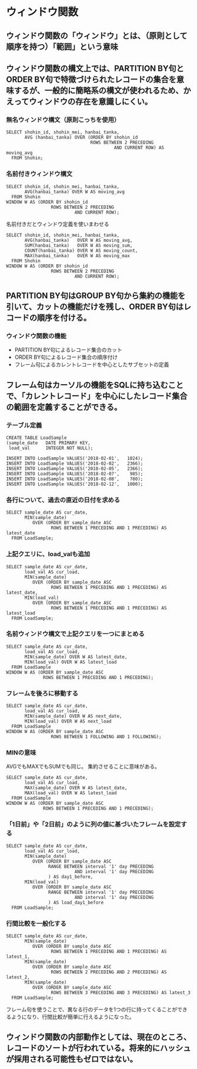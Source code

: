 # ウィンドウ関数

## ウィンドウ関数の「ウィンドウ」とは、（原則として順序を持つ）「範囲」という意味

## ウィンドウ関数の構文上では、PARTITION BY句と ORDER BY句で特徴づけられたレコードの集合を意味するが、一般的に簡略系の構文が使われるため、かえってウィンドウの存在を意識しにくい。

### 無名ウィンドウ構文（原則こっちを使用）
```
SELECT shohin_id, shohin_mei, hanbai_tanka,
       AVG (hanbai_tanka) OVER (ORDER BY shohin_id                         
                                ROWS BETWEEN 2 PRECEDING                   
                                         AND CURRENT ROW) AS moving_avg    
  FROM Shohin;
```

### 名前付きウィンドウ構文
```
SELECT shohin_id, shohin_mei, hanbai_tanka,
       AVG(hanbai_tanka) OVER W AS moving_avg
  FROM Shohin
WINDOW W AS (ORDER BY shohin_id
                 ROWS BETWEEN 2 PRECEDING 
                          AND CURRENT ROW);
```
名前付きだとウィンドウ定義を使いまわせる
```
SELECT shohin_id, shohin_mei, hanbai_tanka,
       AVG(hanbai_tanka)   OVER W AS moving_avg,
       SUM(hanbai_tanka)   OVER W AS moving_sum,
       COUNT(hanbai_tanka) OVER W AS moving_count,
       MAX(hanbai_tanka)   OVER W AS moving_max
  FROM Shohin
WINDOW W AS (ORDER BY shohin_id
                 ROWS BETWEEN 2 PRECEDING 
                          AND CURRENT ROW);
```

## PARTITION BY句はGROUP BY句から集約の機能を引いて、カットの機能だけを残し、ORDER BY句はレコードの順序を付ける。

### ウィンドウ関数の機能
- PARTITION BY句によるレコード集合のカット
- ORDER BY句によるレコード集合の順序付け
- フレーム句によるカレントレコードを中心としたサブセットの定義

## フレーム句はカーソルの機能をSQLに持ち込むことで、「カレントレコード」を中心にしたレコード集合の範囲を定義することができる。

### テーブル定義
```
CREATE TABLE LoadSample
(sample_date   DATE PRIMARY KEY,
 load_val      INTEGER NOT NULL);

INSERT INTO LoadSample VALUES('2018-02-01',   1024);
INSERT INTO LoadSample VALUES('2018-02-02',   2366);
INSERT INTO LoadSample VALUES('2018-02-05',   2366);
INSERT INTO LoadSample VALUES('2018-02-07',    985);
INSERT INTO LoadSample VALUES('2018-02-08',    780);
INSERT INTO LoadSample VALUES('2018-02-12',   1000);
```

### 各行について、過去の直近の日付を求める
```
SELECT sample_date AS cur_date,
       MIN(sample_date)
          OVER (ORDER BY sample_date ASC
                 ROWS BETWEEN 1 PRECEDING AND 1 PRECEDING) AS latest_date
  FROM LoadSample;
```

### 上記クエリに、load_valも追加
```
SELECT sample_date AS cur_date,
       load_val AS cur_load,
       MIN(sample_date)
          OVER (ORDER BY sample_date ASC
                 ROWS BETWEEN 1 PRECEDING AND 1 PRECEDING) AS latest_date,
       MIN(load_val)
          OVER (ORDER BY sample_date ASC
                 ROWS BETWEEN 1 PRECEDING AND 1 PRECEDING) AS latest_load
  FROM LoadSample;
```

### 名前ウィンドウ構文で上記クエリを一つにまとめる
```
SELECT sample_date AS cur_date,
       load_val AS cur_load,
       MIN(sample_date) OVER W AS latest_date,
       MIN(load_val) OVER W AS latest_load
  FROM LoadSample
WINDOW W AS (ORDER BY sample_date ASC
              ROWS BETWEEN 1 PRECEDING AND 1 PRECEDING);
```

### フレームを後ろに移動する
```
SELECT sample_date AS cur_date,
       load_val AS cur_load,
       MIN(sample_date) OVER W AS next_date,
       MIN(load_val) OVER W AS next_load
  FROM LoadSample
WINDOW W AS (ORDER BY sample_date ASC
                 ROWS BETWEEN 1 FOLLOWING AND 1 FOLLOWING);
```

### MINの意味
AVGでもMAXでもSUMでも同じ。
集約させることに意味がある。
```
SELECT sample_date AS cur_date,
       load_val AS cur_load,
       MAX(sample_date) OVER W AS latest_date,
       MAX(load_val) OVER W AS latest_load
  FROM LoadSample
WINDOW W AS (ORDER BY sample_date ASC
              ROWS BETWEEN 1 PRECEDING AND 1 PRECEDING);
```

### 「1日前」や「2日前」のように列の値に基づいたフレームを設定する
```
SELECT sample_date AS cur_date,
       load_val AS cur_load,
       MIN(sample_date)
          OVER (ORDER BY sample_date ASC
                RANGE BETWEEN interval '1' day PRECEDING
                          AND interval '1' day PRECEDING
                ) AS day1_before,
       MIN(load_val)
          OVER (ORDER BY sample_date ASC
                RANGE BETWEEN interval '1' day PRECEDING
                          AND interval '1' day PRECEDING
                ) AS load_day1_before
  FROM LoadSample;
```

### 行間比較を一般化する
```
SELECT sample_date AS cur_date,
       MIN(sample_date)
          OVER (ORDER BY sample_date ASC
                 ROWS BETWEEN 1 PRECEDING AND 1 PRECEDING) AS latest_1,
       MIN(sample_date)
          OVER (ORDER BY sample_date ASC
                 ROWS BETWEEN 2 PRECEDING AND 2 PRECEDING) AS latest_2,
       MIN(sample_date)
          OVER (ORDER BY sample_date ASC
                 ROWS BETWEEN 3 PRECEDING AND 3 PRECEDING) AS latest_3
  FROM LoadSample;
```

フレーム句を使うことで、異なる行のデータを1つの行に持ってくることができるようになり、行間比較が簡単に行えるようになった。

## ウィンドウ関数の内部動作としては、現在のところ、レコードのソートが行われている。将来的にハッシュが採用される可能性もゼロではない。
